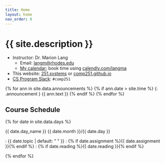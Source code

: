 ```yaml
---
title: Home
layout: home
nav_order: 0
---
```


# {{ site.description }}

* Instructor: Dr. Marion Lang
  * Email: [langm@rhodes.edu](mailto:langm@rhodes.edu)
  * [My calendar](https://tinyr.us/lang-cal); book time
    using [calendly.com/langma](https://calendly.com/lang-cal)
* This website: [251.systems](http://251.systems) or [comp251.github.io](https://comp251.github.io)
* [CS Program Slack](https://rhodes-cs.slack.com): `#comp251`

{% for ann in site.data.announcements %}
{% if ann.date > site.time %}
{: .announcement }
{{ ann.text }}
{% endif %}
{% endfor %}

## Course Schedule

<div class="module" markdown="1">

{% for date in site.data.days %}

{{ date.day_name }} {{ date.month }}/{{ date.day }}

: {{ date.topic | default: "&nbsp;" }}
  : {% if date.assignment %}{{ date.assignment }}{% endif %}
  : {% if date.reading %}{{ date.reading }}{% endif %}

{% endfor %}

</div>
